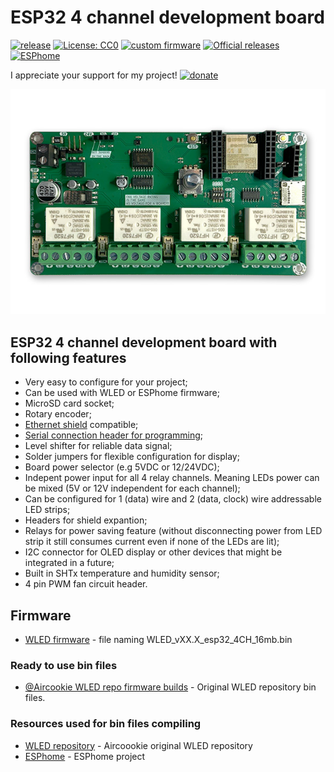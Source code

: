 # ESP32 4 channel development board

[![release](https://img.shields.io/github/v/release/srg74/ESP32-4CH-board)](https://img.shields.io/github/v/release/srg74/ESP32-4CH-board)
[![License: CC0](https://img.shields.io/badge/License-CC0-blue.svg?style=flat-round)](https://github.com/srg74/ESP32-4CH-board/blob/main/LICENSE)
[![custom firmware](https://img.shields.io/static/v1?label=Custom&message=firmware&color=blue&style=flat-round)](https://github.com/srg74/WLED-wemos-shield/blob/master/resources/Firmware/%40Aircoookie/Latest/4ch_board)
[![Official releases](https://img.shields.io/static/v1?label=WLED&message=project&color=green&style=flat-round)](https://github.com/Aircoookie/WLED)
[![ESPhome](https://img.shields.io/static/v1?label=ESPhome&message=project&color=green&style=flat-round)](https://esphome.io)

I appreciate your support for my project! [![donate](https://www.paypalobjects.com/en_US/i/btn/btn_donateCC_LG.gif)](https://www.paypal.com/donate/?hosted_button_id=VU7L89Z2RR7S4)

![Board](https://github.com/srg74/ESP32-4CH-board/blob/main/Resources/images/4CH_board.jpg)

## ESP32 4 channel development board with following features

- Very easy to configure for your project;
- Can be used with WLED or ESPhome firmware;
- MicroSD card socket;
- Rotary encoder;
- [Ethernet shield](https://github.com/srg74/ESP32_ethernet) compatible;
- [Serial connection header for programming](https://github.com/srg74/ESP-uploader-CH340C);
- Level shifter for reliable data signal;
- Solder jumpers for flexible configuration for display;
- Board power selector (e.g 5VDC or 12/24VDC);
- Indepent power input for all 4 relay channels. Meaning LEDs power can be mixed (5V or 12V independent for each channel);
- Can be configured for 1 (data) wire and 2 (data, clock) wire addressable LED strips;
- Headers for shield expantion;
- Relays for power saving feature (without disconnecting power from LED strip it still consumes current even if none of the LEDs are lit);
- I2C connector for OLED display or other devices that might be integrated in a future;
- Built in SHTx temperature and humidity sensor;
- 4 pin PWM fan circuit header.

## Firmware

- [WLED firmware](https://github.com/srg74/WLED-wemos-shield/blob/master/resources/Firmware/%40Aircoookie/Latest/4ch_board) - file naming WLED_vXX.X_esp32_4CH_16mb.bin

### Ready to use bin files

- [@Aircookie WLED repo firmware builds](https://github.com/srg74/WLED-wemos-shield/tree/master/resources/Firmware/%40Aircoookie) - Original WLED repository bin files.

### Resources used for bin files compiling

- [WLED repository](https://github.com/Aircoookie/WLED) - Aircoookie original WLED repository
- [ESPhome](https://esphome.io) - ESPhome project

